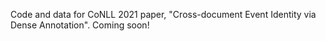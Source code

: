 Code and data for CoNLL 2021 paper, "Cross-document Event Identity via Dense Annotation". Coming soon!
